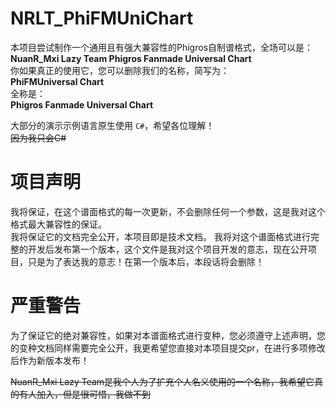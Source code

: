 # NRLT_PhiFMUniChart
本项目尝试制作一个通用且有强大兼容性的Phigros自制谱格式，全场可以是：  
__NuanR_Mxi Lazy Team Phigros Fanmade Universal Chart__  
你如果真正的使用它，您可以删除我们的名称，简写为：  
__PhiFMUniversal Chart__  
全称是：  
__Phigros Fanmade Universal Chart__  

大部分的演示示例语言原生使用 `C#`，希望各位理解！  
~~因为我只会C#~~
# 项目声明
我将保证，在这个谱面格式的每一次更新，不会删除任何一个参数，这是我对这个格式最大兼容性的保证。  
我将保证它的文档完全公开，本项目即是技术文档。
我将对这个谱面格式进行完整的开发后发布第一个版本，这个文件是我对这个项目开发的意志，现在公开项目，只是为了表达我的意志！在第一个版本后，本段话将会删除！  

# 严重警告
为了保证它的绝对兼容性，如果对本谱面格式进行变种，您必须遵守上述声明，您的变种文档同样需要完全公开，我更希望您直接对本项目提交pr，在进行多项修改后作为新版本发布！

~~NuanR_Mxi Lazy Team是我个人为了扩充个人名义使用的一个名称，我希望它真的有人加入，但是很可惜，我做不到~~